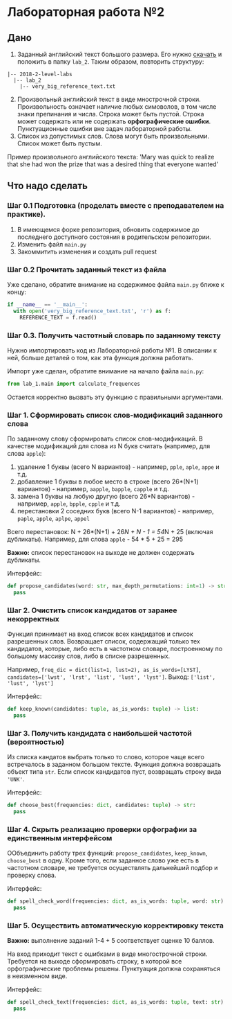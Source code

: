 # Лабораторная работа №2

## Дано
1. Заданный английский текст большого размера.
Его нужно
[скачать](https://www.dropbox.com/s/47pl6kpbdedofbv/very_big_reference_text.txt?dl=0)
и положить в папку `lab_2`. Таким образом, повторить структуру:
```
|-- 2018-2-level-labs
  |-- lab_2
    |-- very_big_reference_text.txt
```
2. Произвольный английский текст в виде мнострочной строки.
Произвольность означает наличие любых симоволов, в том числе знаки
препинания и числа. Строка может быть пустой. Строка может содержать или
не содержать **орфографические ошибки**. Пунктуационные ошибки вне
задач лабораторной работы.
3. Список из допустимых слов. Слова могут быть произвольными. Список
может быть пустым.

Пример произвольного английского текста: 'Mary was quick to realize that
she had won the prize that was a desired thing that everyone wanted'

## Что надо сделать

### Шаг 0.1 Подготовка (проделать вместе с преподавателем на практике).

1. В имеющемся форке репозитория, обновить содержимое до последнего доступного
состояния в родительском репозитории.
2. Изменить файл `main.py`
3. Закоммитить изменения и создать pull request

### Шаг 0.2 Прочитать заданный текст из файла

Уже сделано, обратите внимание на содержимое файла `main.py` ближе к
концу:
```python
if __name__ == '__main__':
  with open('very_big_reference_text.txt', 'r') as f:
    REFERENCE_TEXT = f.read()
```

### Шаг 0.3. Получить частотный словарь по заданному тексту

Нужно импортировать код из Лабораторной работы №1. В описании к ней,
больше деталей о том, как эта функция должна работать.

Импорт уже сделан, обратите внимание на начало файла `main.py`:
```python
from lab_1.main import calculate_frequences
```

Остается корректно вызвать эту функцию с правильными аргументами.

### Шаг 1. Сформировать список слов-модификаций заданного слова

По заданному слову сформировать список слов-модификаций. В качестве
модификаций для слова из N букв считать (например, для слова `apple`):
1. удаление 1 буквы (всего N вариантов) - например, `pple`, `aple`,
`appe` и т.д.
2. добавление 1 буквы в любое место в строке (всего 26*(N+1) вариантов)
\- например, `aapple`, `bapple`, `capple` и т.д.
3. замена 1 буквы на любую другую (всего 26*N вариантов) - например,
`apple`, `bpple`, `cpple` и т.д.
4. перестановки 2 соседних букв (всего N-1 вариантов) - например,
`paple`, `apple`, `aplpe`, `appel`

Всего перестановок: N + 26*(N+1) + 26*N + N - 1 = 54*N + 25
(включая дубликаты).
Например, для слова `apple` - 54 * 5 + 25 = 295

**Важно:** список перестановок на выходе не должен содержать дубликаты.

Интерфейс: 
```py
def propose_candidates(word: str, max_depth_permutations: int=1) -> str:
  pass
```

### Шаг 2. Очистить список кандидатов от заранее некорректных

Функция принимает на вход список всех кандидатов и список разрешенных
слов. Возвращает список, содержащий только тех кандидатов, которые,
либо есть в частотном словаре, построенному по большому массиву слов,
либо в списке разрешенных.

Например, `freq_dic = dict(list=1, lust=2), as_is_words=[LYST]`,
`candidates=['lwst', 'lrst', 'list', 'lust', 'lyst']`. Выход:
`['list', 'lust', 'lyst']`


Интерфейс: 
```py
def keep_known(candidates: tuple, as_is_words: tuple) -> list:
  pass
```


### Шаг 3. Получить кандидата с наибольшей частотой (вероятностью)

Из списка кандатов выбрать только то слово, которое чаще всего
встречалось в заданном большом тексте. Функция должна возвращать объект
типа `str`. Если список кандидатов пуст, возвращать строку вида `'UNK'`.


Интерфейс: 
```py
def choose_best(frequencies: dict, candidates: tuple) -> str:
  pass
```

### Шаг 4. Скрыть реализацию проверки орфографии за единственным интерфейсом

ООбъединить работу трех функций: `propose_candidates`, `keep_known`,
`choose_best` в одну. Кроме того,
если заданное слово уже есть в частотном словаре, не требуется
осуществлять дальнейший подбор и проверку слова.

Интерфейс:
```py
def spell_check_word(frequencies: dict, as_is_words: tuple, word: str) -> str:
  pass
```

### Шаг 5. Осуществить автоматическую корректировку текста

**Важно:** выполнение заданий 1-4 + 5 соответствует оценке 10 баллов.

На вход приходит текст с ошибками в виде многострочной строки.
Требуется на выходе сформировать строку, в которой все орфографические
проблемы решены. Пунктуация должна сохраняться в неизменном виде.

Интерфейс:
```py
def spell_check_text(frequencies: dict, as_is_words: tuple, text: str) -> str:
  pass
```
